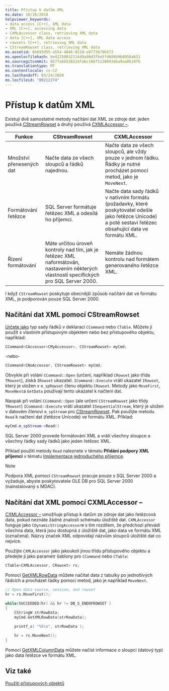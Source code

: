 ```yaml
---
title: Přístup k datům XML
ms.date: 10/18/2018
helpviewer_keywords:
- data access [C++], XML data
- XML [C++], accessing data
- CXMLAccessor class, retrieving XML data
- data [C++], XML data access
- rowsets [C++], retrieving XML data
- CStreamRowset class, retrieving XML data
ms.assetid: 6b693d55-a554-4846-8118-e8773b79b572
ms.openlocfilehash: be4225003211449a98d3fbe5fd686b9b8058a651
ms.sourcegitcommit: 857fa6b530224fa6c18675138043aba9aa0619fb
ms.translationtype: MT
ms.contentlocale: cs-CZ
ms.lasthandoff: 03/24/2020
ms.locfileid: "80212274"
---
```

# <a name="accessing-xml-data"></a>Přístup k datům XML

Existují dvě samostatné metody načítání dat XML ze zdroje dat: jeden používá [CStreamRowset](../../data/oledb/cstreamrowset-class.md) a druhý používá [CXMLAccessor –](../../data/oledb/cxmlaccessor-class.md).

|Funkce|CStreamRowset|CXMLAccessor|
|-------------------|-------------------|------------------|
|Množství přenesených dat|Načte data ze všech sloupců a řádků najednou.|Načte data ze všech sloupců, ale vždy pouze v jednom řádku. Řádky je nutné procházet pomocí metod, jako je `MoveNext`.|
|Formátování řetězce|SQL Server formátuje řetězec XML a odesílá ho příjemci.|Načte data sady řádků v nativním formátu (požadavky, které poskytovatel odešle jako řetězce Unicode) a poté sestaví řetězec obsahující data ve formátu XML.|
|Řízení formátování|Máte určitou úroveň kontroly nad tím, jak je řetězec XML naformátován, nastavením některých vlastností specifických pro SQL Server 2000.|Nemáte žádnou kontrolu nad formátem generovaného řetězce XML.|

I když `CStreamRowset` poskytuje obecnější způsob načítání dat ve formátu XML, je podporován pouze SQL Server 2000.

## <a name="retrieving-xml-data-using-cstreamrowset"></a>Načítání dat XML pomocí CStreamRowset

[Určete jako](../../data/oledb/cstreamrowset-class.md) typ sady řádků v deklaraci `CCommand` nebo `CTable`. Můžete ji použít s vlastním přístupovým objektem nebo bez přístupového objektu, například:

```cpp
CCommand<CAccessor<CMyAccessor>, CStreamRowset> myCmd;
```

-nebo-

```cpp
CCommand<CNoAccessor, CStreamRowset> myCmd;
```

Obvykle při volání `CCommand::Open` (určení, například `CRowset` jako třída `TRowset`), získá `IRowset` ukazatel. `ICommand::Execute` vrátí ukazatel `IRowset`, který je uložen v `m_spRowset` členu objektu `CRowset`. Metody jako `MoveFirst`, `MoveNext`a `GetData` používají tento ukazatel k načtení dat.

Naopak při volání `CCommand::Open` (ale určení `CStreamRowset` jako třídy `TRowset`) `ICommand::Execute` vrátí ukazatel `ISequentialStream`, který je uložen v datovém členovi `m_spStream` pro [CStreamRowset](../../data/oledb/cstreamrowset-class.md). Pak použijte metodu `Read` k načtení dat (řetězce Unicode) ve formátu XML. Příklad:

```cpp
myCmd.m_spStream->Read()
```

SQL Server 2000 provede formátování XML a vrátí všechny sloupce a všechny řádky sady řádků jako jeden řetězec XML.

Příklad použití metody `Read` naleznete v tématu **Přidání podpory XML příjemci** v tématu [Implementace jednoduchého příjemce](../../data/oledb/implementing-a-simple-consumer.md).

> [!NOTE]
> Podpora XML pomocí `CStreamRowset` pracuje pouze s SQL Server 2000 a vyžaduje, abyste poskytovatele OLE DB pro SQL Server 2000 (nainstalovaný s MDAC).

## <a name="retrieving-xml-data-using-cxmlaccessor"></a>Načítání dat XML pomocí CXMLAccessor –

[CXMLAccessor –](../../data/oledb/cxmlaccessor-class.md) umožňuje přístup k datům ze zdroje dat jako řetězcová data, pokud neznáte žádné znalosti schématu úložiště dat. `CXMLAccessor` funguje jako `CDynamicStringAccessorW` s tím rozdílem, že předchozí převádí všechna data, která jsou dostupná z úložiště dat, jako data ve formátu XML (označená). Názvy značek XML odpovídají názvům sloupců úložiště dat co nejvíce.

Použijte `CXMLAccessor` jako jakoukoli jinou třídu přístupového objektu a předejte ji jako parametr šablony pro `CCommand` nebo `CTable`:

```cpp
CTable<CXMLAccessor, CRowset> rs;
```

Pomocí [GetXMLRowData](../../data/oledb/cxmlaccessor-getxmlrowdata.md) můžete načítat data z tabulky po jednotlivých řádcích a procházet řádky pomocí metod, jako je například `MoveNext`.

```cpp
// Open data source, session, and rowset
hr = rs.MoveFirst();

while(SUCCEEDED(hr) && hr != DB_S_ENDOFROWSET )
{
    CStringW strRowData;
    myCmd.GetXMLRowData(strRowData);

    printf_s( "%S\n", strRowData );

    hr = rs.MoveNext();
}
```

Pomocí [GetXMLColumnData](../../data/oledb/cxmlaccessor-getxmlcolumndata.md) můžete načíst informace o sloupci (datový typ) jako data řetězce ve formátu XML.

## <a name="see-also"></a>Viz také

[Použití přístupových objektů](../../data/oledb/using-accessors.md)
